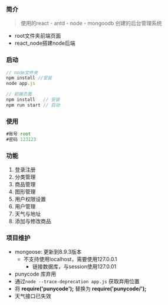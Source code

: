### 简介

> 使用的react - antd - node - mongoodb 创建的后台管理系统

- root文件夹前端页面
- react_node搭建node后端

### 启动

```js
// node文件夹 
npm install //安装
node app.js

// 前端页面
npm install   // 安装
npm run start // 启动
```

### 使用

```js
#账号 root	
#密码 123123
```

### 功能

1. 登录注册
2. 分类管理
3. 商品管理
4. 图形管理
5. 用户权限设置
6. 用户管理
7. 天气与地址
8. 添加与修改商品

### 项目维护

- mongoose:   更新到8.9.3版本
  - 不支持使用localhost，需要使用127.0.0.1
    - 链接数据库，与session使用127.0.01
-  punycode 库弃用
  - 通过` node --trace-deprecation app.js ` 获取弃用位置
  - 将 **require('punycode');** 替换为 **require('punycode/');**
- 天气接口已失效

